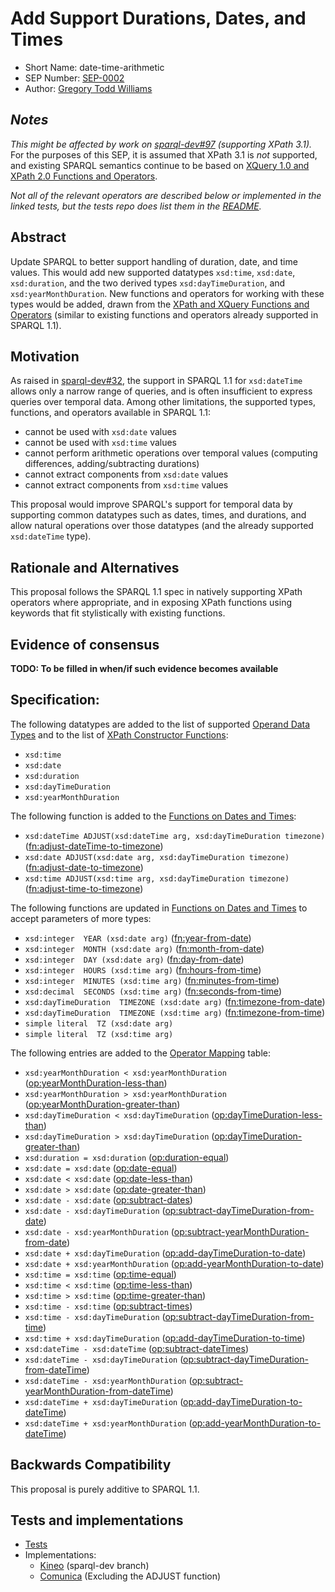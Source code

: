 # Add Support Durations, Dates, and Times

* Short Name: date-time-arithmetic
* SEP Number: [SEP-0002](sep-0002.md)
* Author: [Gregory Todd Williams](https://github.com/kasei)

## *Notes*

*This might be affected by work on [sparql-dev#97](https://github.com/w3c/sparql-dev/issues/97) (supporting XPath 3.1).* For the purposes of this SEP, it is assumed that XPath 3.1 is *not* supported, and existing SPARQL semantics continue to be based on [XQuery 1.0 and XPath 2.0 Functions and Operators](https://www.w3.org/TR/xpath-functions/).

*Not all of the relevant operators are described below or implemented in the linked tests, but the tests repo does list them in the [README](https://github.com/kasei/sparql-dev/blob/xsd_datetime_duration/tests/xsd_functions/README.md).*

## Abstract

Update SPARQL to better support handling of duration, date, and time values.
This would add new supported datatypes `xsd:time`, `xsd:date`, `xsd:duration`,
and the two derived types `xsd:dayTimeDuration`, and `xsd:yearMonthDuration`.
New functions and operators for working with these types would be added,
drawn from the [XPath and XQuery Functions and Operators][xpfo]
(similar to existing functions and operators already supported in SPARQL 1.1).

## Motivation

As raised in [sparql-dev#32](https://github.com/w3c/sparql-dev/issues/32), the support in SPARQL 1.1 for `xsd:dateTime` allows only a
narrow range of queries, and is often insufficient to express queries over
temporal data. Among other limitations, the supported types, functions, and operators
available in SPARQL 1.1:

* cannot be used with `xsd:date` values
* cannot be used with `xsd:time` values
* cannot perform arithmetic operations over temporal values (computing differences, adding/subtracting durations)
* cannot extract components from `xsd:date` values
* cannot extract components from `xsd:time` values

This proposal would improve SPARQL's support for temporal data by supporting
common datatypes such as dates, times, and durations, and allow natural
operations over those datatypes (and the already supported `xsd:dateTime` type).

## Rationale and Alternatives

This proposal follows the SPARQL 1.1 spec in natively supporting XPath operators
where appropriate, and in exposing XPath functions using keywords that fit
stylistically with existing functions.

## Evidence of consensus

**TODO: To be filled in when/if such evidence becomes available**

## Specification:

The following datatypes are added to the list of supported [Operand Data Types][odt] and to the list of [XPath Constructor Functions][constr]:

* `xsd:time`
* `xsd:date`
* `xsd:duration`
* `xsd:dayTimeDuration`
* `xsd:yearMonthDuration`

The following function is added to the [Functions on Dates and Times][datefuncs]:

* `xsd:dateTime ADJUST(xsd:dateTime arg, xsd:dayTimeDuration timezone)` ([fn:adjust-dateTime-to-timezone](https://www.w3.org/TR/xpath-functions/#func-adjust-dateTime-to-timezone))
* `xsd:date ADJUST(xsd:date arg, xsd:dayTimeDuration timezone)` ([fn:adjust-date-to-timezone](https://www.w3.org/TR/xpath-functions/#func-adjust-date-to-timezone))
* `xsd:time ADJUST(xsd:time arg, xsd:dayTimeDuration timezone)` ([fn:adjust-time-to-timezone](https://www.w3.org/TR/xpath-functions/#func-adjust-time-to-timezone))

The following functions are updated in [Functions on Dates and Times][datefuncs] to accept parameters of more types:

* `xsd:integer  YEAR (xsd:date arg)` ([fn:year-from-date](https://www.w3.org/TR/xpath-functions/#func-year-from-date))
* `xsd:integer  MONTH (xsd:date arg)` ([fn:month-from-date](https://www.w3.org/TR/xpath-functions/#func-month-from-date))
* `xsd:integer  DAY (xsd:date arg)` ([fn:day-from-date](https://www.w3.org/TR/xpath-functions/#func-day-from-date))
* `xsd:integer  HOURS (xsd:time arg)` ([fn:hours-from-time](https://www.w3.org/TR/xpath-functions/#func-hours-from-time))
* `xsd:integer  MINUTES (xsd:time arg)` ([fn:minutes-from-time](https://www.w3.org/TR/xpath-functions/#func-minutes-from-time))
* `xsd:decimal  SECONDS (xsd:time arg)` ([fn:seconds-from-time](https://www.w3.org/TR/xpath-functions/#func-seconds-from-time))
* `xsd:dayTimeDuration  TIMEZONE (xsd:date arg)` ([fn:timezone-from-date](https://www.w3.org/TR/xpath-functions/#func-timezone-from-date))
* `xsd:dayTimeDuration  TIMEZONE (xsd:time arg)` ([fn:timezone-from-time](https://www.w3.org/TR/xpath-functions/#func-timezone-from-time))
* `simple literal  TZ (xsd:date arg)`
* `simple literal  TZ (xsd:time arg)`

The following entries are added to the [Operator Mapping][ops] table:

* `xsd:yearMonthDuration < xsd:yearMonthDuration` ([op:yearMonthDuration-less-than](https://www.w3.org/TR/xpath-functions/#func-yearMonthDuration-less-than))
* `xsd:yearMonthDuration > xsd:yearMonthDuration` ([op:yearMonthDuration-greater-than](https://www.w3.org/TR/xpath-functions/#func-yearMonthDuration-greater-than))
* `xsd:dayTimeDuration < xsd:dayTimeDuration` ([op:dayTimeDuration-less-than](https://www.w3.org/TR/xpath-functions/#func-dayTimeDuration-less-than))
* `xsd:dayTimeDuration > xsd:dayTimeDuration` ([op:dayTimeDuration-greater-than](https://www.w3.org/TR/xpath-functions/#func-dayTimeDuration-greater-than))
* `xsd:duration = xsd:duration` ([op:duration-equal](https://www.w3.org/TR/xpath-functions/#func-duration-equal))
* `xsd:date = xsd:date` ([op:date-equal](https://www.w3.org/TR/xpath-functions/#func-date-equal))
* `xsd:date < xsd:date` ([op:date-less-than](https://www.w3.org/TR/xpath-functions/#func-date-less-than))
* `xsd:date > xsd:date` ([op:date-greater-than](https://www.w3.org/TR/xpath-functions/#func-date-greater-than))
* `xsd:date - xsd:date` ([op:subtract-dates](https://www.w3.org/TR/xpath-functions/#func-subtract-dates))
* `xsd:date - xsd:dayTimeDuration` ([op:subtract-dayTimeDuration-from-date](https://www.w3.org/TR/xpath-functions/#func-subtract-dayTimeDuration-from-date))
* `xsd:date - xsd:yearMonthDuration` ([op:subtract-yearMonthDuration-from-date](https://www.w3.org/TR/xpath-functions/#func-subtract-yearMonthDuration-from-date))
* `xsd:date + xsd:dayTimeDuration` ([op:add-dayTimeDuration-to-date](https://www.w3.org/TR/xpath-functions/#func-add-dayTimeDuration-to-date))
* `xsd:date + xsd:yearMonthDuration` ([op:add-yearMonthDuration-to-date](https://www.w3.org/TR/xpath-functions/#func-add-yearMonthDuration-to-date))
* `xsd:time = xsd:time` ([op:time-equal](https://www.w3.org/TR/xpath-functions/#func-time-equal))
* `xsd:time < xsd:time` ([op:time-less-than](https://www.w3.org/TR/xpath-functions/#func-time-less-than))
* `xsd:time > xsd:time` ([op:time-greater-than](https://www.w3.org/TR/xpath-functions/#func-time-greater-than))
* `xsd:time - xsd:time` ([op:subtract-times](https://www.w3.org/TR/xpath-functions/#func-subtract-times))
* `xsd:time - xsd:dayTimeDuration` ([op:subtract-dayTimeDuration-from-time](https://www.w3.org/TR/xpath-functions/#func-subtract-dayTimeDuration-from-time))
* `xsd:time + xsd:dayTimeDuration` ([op:add-dayTimeDuration-to-time](https://www.w3.org/TR/xpath-functions/#func-add-dayTimeDuration-to-time))
* `xsd:dateTime - xsd:dateTime` ([op:subtract-dateTimes](https://www.w3.org/TR/xpath-functions/#func-subtract-dateTimes))
* `xsd:dateTime - xsd:dayTimeDuration` ([op:subtract-dayTimeDuration-from-dateTime](https://www.w3.org/TR/xpath-functions/#func-subtract-dayTimeDuration-from-dateTime))
* `xsd:dateTime - xsd:yearMonthDuration` ([op:subtract-yearMonthDuration-from-dateTime](https://www.w3.org/TR/xpath-functions/#func-subtract-yearMonthDuration-from-dateTime))
* `xsd:dateTime + xsd:dayTimeDuration` ([op:add-dayTimeDuration-to-dateTime](https://www.w3.org/TR/xpath-functions/#func-add-dayTimeDuration-to-dateTime))
* `xsd:dateTime + xsd:yearMonthDuration` ([op:add-yearMonthDuration-to-dateTime](https://www.w3.org/TR/xpath-functions/#func-add-yearMonthDuration-to-dateTime))

## Backwards Compatibility

This proposal is purely additive to SPARQL 1.1.

## Tests and implementations

* [Tests][tests]
* Implementations:
    * [Kineo][kineo-sparql-dev] (sparql-dev branch)
    * [Comunica](https://github.com/comunica/comunica) (Excluding the ADJUST function)

[xpfo]: https://www.w3.org/TR/xpath-functions-31/#dateTime-arithmetic
[odt]: https://www.w3.org/TR/sparql11-query/#operandDataTypes
[datefuncs]: https://www.w3.org/TR/sparql11-query/#func-date-time
[ops]: https://www.w3.org/TR/sparql11-query/#OperatorMapping
[constr]: https://www.w3.org/TR/sparql11-query/#FunctionMapping

[tests]: https://github.com/kasei/sparql-dev/tree/xsd_datetime_duration/tests/xsd_functions
[kineo-sparql-dev]: https://github.com/kasei/kineo/tree/sparql-dev
